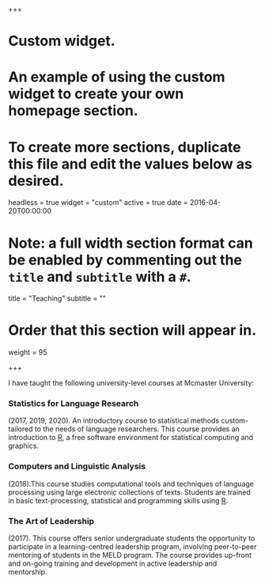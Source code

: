 +++
# Custom widget.
# An example of using the custom widget to create your own homepage section.
# To create more sections, duplicate this file and edit the values below as desired.
headless = true
widget = "custom"
active = true
date = 2016-04-20T00:00:00

# Note: a full width section format can be enabled by commenting out the `title` and `subtitle` with a `#`.
title = "Teaching"
subtitle = ""

# Order that this section will appear in.
weight = 95

+++

I have taught the following university-level courses at Mcmaster University:

### Statistics for Language Research 
(2017, 2019, 2020). An introductory course to statistical methods custom-tailored to the needs of language researchers. This course provides an introduction to <a href="https://www.r-project.org/" target="_blank">R</a>, a free software environment for statistical computing and graphics.

### Computers and Linguistic Analysis
(2018).This course studies computational tools and techniques of language processing using large electronic collections of texts. Students are trained in basic text-processing, statistical and programming skills using <a href="https://www.r-project.org/" target="_blank">R</a>.

### The Art of Leadership
(2017). This course offers senior undergraduate students the opportunity to participate in a learning-centred leadership program, involving peer-to-peer mentoring of students in the MELD program. The course provides up-front and on-going training and development in active leadership and mentorship.


